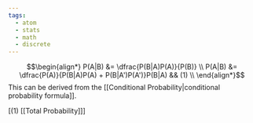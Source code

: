 ```yaml
---
tags:
  - atom
  - stats
  - math
  - discrete
---
```

$$\begin{align*}
	P(A|B) &= \dfrac{P(B|A)P(A)}{P(B)} \\
	P(A|B) &= \dfrac{P(A)}{P(B|A)P(A) + P(B|A')P(A')}P(B|A) && (1) \\
\end{align*}$$
This can be derived from the [[Conditional Probability|conditional probability formula]].

\[(1) [[Total Probability]]\]